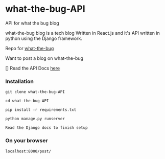 # what-the-bug-API
API for what the bug blog

what-the-bug blog is a tech blog Written in React.js and it's API written in python using the Django framework.

Repo for <a href="www.github.com/davdtheemonk/what-the-bug">what-the-bug</a>


Want to post a blog on what-the-bug

[] Read the API Docs <a href="">here</a>


### Installation

```git clone what-the-bug-API```

```cd what-the-bug-API ```

```pip install -r requirements.txt```

```python manage.py runserver```

``` Read the Django docs to finish setup ```


### On your browser


```localhost:8000/post/```
